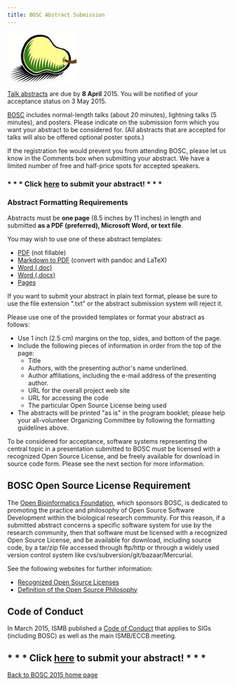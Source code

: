 ```yaml
---
title: BOSC Abstract Submission
---
```


![BOSC logo|link=BOSC\_2015](Pear.png "BOSC logo|link=BOSC_2015")

[Talk abstracts](http://events.open-bio.org/BOSC2015/openconf.php) are
due by **8 April** 2015. You will be notified of your acceptance status
on 3 May 2015.

[BOSC](BOSC_2015 "wikilink") includes normal-length talks (about 20
minutes), lightning talks (5 minutes), and posters. Please indicate on
the submission form which you want your abstract to be considered for.
(All abstracts that are accepted for talks will also be offered optional
poster spots.)

If the registration fee would prevent you from attending BOSC, please
let us know in the Comments box when submitting your abstract. We have a
limited number of free and half-price spots for accepted speakers.

### \* \* \* Click [here](http://events.open-bio.org/BOSC2015/openconf.php) to submit your abstract! \* \* \*

### Abstract Formatting Requirements

Abstracts must be **one page** (8.5 inches by 11 inches) in length and
submitted **as a PDF (preferred), Microsoft Word, or text file**.

You may wish to use one of these abstract templates:

-   [PDF](http://www.open-bio.org/wiki/File:BOSC2015-abstract-template.pdf)
    (not fillable)
-   [Markdown to
    PDF](https://s3.amazonaws.com/chapmanb/openbio/bosc_template_pandoc.tar.gz)
    (convert with pandoc and LaTeX)
-   [Word (.doc)](http://www.open-bio.org/bosc2015/bosc2015-abstract-example.doc)
-   [Word (.docx)](http://www.open-bio.org/bosc2015/bosc2015-abstract-example.docx)
-   [Pages](http://www.open-bio.org/bosc2015/bosc2015-abstract-example.pages)

If you want to submit your abstract in plain text format, please be sure
to use the file extension ".txt" or the abstract submission system will
reject it.

Please use one of the provided templates or format your abstract as
follows:

-   Use 1 inch (2.5 cm) margins on the top, sides, and bottom of
    the page.
-   Include the following pieces of information in order from the top of
    the page:
    -   Title
    -   Authors, with the presenting author's name underlined.
    -   Author affiliations, including the e-mail address of the
        presenting author.
    -   URL for the overall project web site
    -   URL for accessing the code
    -   The particular Open Source License being used
-   The abstracts will be printed "as is" in the program booklet; please
    help your all-volunteer Organizing Committee by following the
    formatting guidelines above.

To be considered for acceptance, software systems representing the
central topic in a presentation submitted to BOSC must be licensed with
a recognized Open Source License, and be freely available for download
in source code form. Please see the next section for more information.

BOSC Open Source License Requirement
------------------------------------

The [Open Bioinformatics Foundation](OBF "wikilink"), which sponsors
BOSC, is dedicated to promoting the practice and philosophy of Open
Source Software Development within the biological research community.
For this reason, if a submitted abstract concerns a specific software
system for use by the research community, then that software must be
licensed with a recognized Open Source License, and be available for
download, including source code, by a tar/zip file accessed through
ftp/http or through a widely used version control system like
cvs/subversion/git/bazaar/Mercurial.

See the following websites for further information:

-   [Recognized Open Source
    Licenses](http://www.opensource.org/licenses/)
-   [Definition of the Open Source
    Philosophy](http://www.opensource.org/docs/definition.php)

Code of Conduct
---------------

In March 2015, ISMB published a [Code of
Conduct](http://www.iscb.org/ismbeccb2015-general-info/ismbeccb2015-coc)
that applies to SIGs (including BOSC) as well as the main ISMB/ECCB
meeting.

\* \* \* Click [here](http://events.open-bio.org/BOSC2015/openconf.php) to submit your abstract! \* \* \*
---------------------------------------------------------------------------------------------------------

[Back to BOSC 2015 home page](BOSC_2015 "wikilink")
